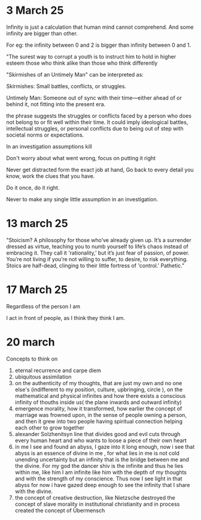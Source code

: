 
# 3 March 25
Infinity is just a calculation that human mind cannot comprehend.
And some infinity are bigger than other.

For eg: the infinity between 0 and 2 is bigger than infinity between 0 and 1.






"The surest way to corrupt a youth is to instruct him to hold in higher esteem those who think alike than those who think differently





"Skirmishes of an Untimely Man" can be interpreted as:

Skirmishes: Small battles, conflicts, or struggles.

Untimely Man: Someone out of sync with their time—either ahead of or behind it, not fitting into the present era.


the phrase suggests the struggles or conflicts faced by a person who does not belong to or fit well within their time. It could imply ideological battles, intellectual struggles, or personal conflicts due to being out of step with societal norms or expectations.





In an investigation assumptions kill

Don't worry about what went wrong, focus on putting it right 

Never get distracted form the exact job at hand,
Go back to every detail you know, work the clues that you have.

Do it once, do it right.


Never to make any single little assumption in an investigation.

# 13 march 25

"Stoicism? A philosophy for those who’ve already given up. It’s a surrender dressed as virtue, teaching you to numb yourself to life’s chaos instead of embracing it. They call it 'rationality,' but it’s just fear of passion, of power. You’re not living if you’re not willing to suffer, to desire, to risk everything. Stoics are half-dead, clinging to their little fortress of 'control.' Pathetic."


# 17 March 25

Regardless of the person I am

I act in front of people, as I think they think I am.


# 20 march 

Concepts to think on
1) eternal recurrence and carpe diem 
2) ubiquitous assimilation 
3) on the authenticity of my thoughts, that are just my own and no one else's (indifferent to my position, culture, upbringing, circle ), on the mathematical and physical infinites and how there exists a conscious infinity of thouths inside us( the plane inwards and outward infinity)
4) emergence morality, how it transformed, how earlier the concept of marriage was frowned upon, in the sense of people owning a person, and then it grew into two people having spiritual connection helping each other to grow together 
5) alexander Solzhenitsyn line that divides good and evil cuts through every human heart and who wants to loose a piece of their own heart 
6) in me I see and found an abyss, I gaze into it long enough, now i see that abyss is an essence of divine in me , for what lies in me is not cold unending uncertainty but an infinity that is the bridge between me and the divine. For my god the dancer shiv is the infinite and thus he lies within me, like him I am infinite like him with the depth of my thoughts and with the strength of my conscience. Thus now I see light in that abyss for now i have gazed deep enough to see the infinity that I share with the divine.
7) the concept of creative destruction, like Nietzsche destroyed the concept of slave morality in institutional christianity and in process created the concept of Übermensch 